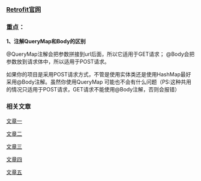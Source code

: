 ### [Retrofit官网](https://square.github.io/retrofit/#restadapter-configuration)







### 重点：

**1、注解QueryMap和Body的区别**

@QueryMap注解会把参数拼接到url后面，所以它适用于GET请求；
@Body会把参数放到请求体中，所以适用于POST请求。

如果你的项目是采用POST请求方式，不管是使用实体类还是使用HashMap最好采用@Body注解。虽然你使用QueryMap 可能也不会有什么问题（PS:这种共用的情况只适用于POST请求，GET请求不能使用@Body注解，否则会报错）



### 相关文章

[文章一](https://blog.csdn.net/guohaosir/article/details/78942485)

[文章二](https://blog.csdn.net/u010507199/article/details/78354246)

[文章三](https://blog.csdn.net/wzl_show/article/details/76169501)

[文章四](https://blog.csdn.net/yhy123456q/article/details/78772373)

[文章五](https://blog.csdn.net/guohaosir/article/details/78942485)



